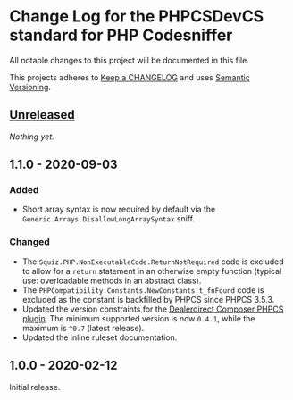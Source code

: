# Change Log for the PHPCSDevCS standard for PHP Codesniffer

All notable changes to this project will be documented in this file.

This projects adheres to [Keep a CHANGELOG](http://keepachangelog.com/) and uses [Semantic Versioning](http://semver.org/).


## [Unreleased]

_Nothing yet._


## 1.1.0 - 2020-09-03

### Added
- Short array syntax is now required by default via the `Generic.Arrays.DisallowLongArraySyntax` sniff.

### Changed
- The `Squiz.PHP.NonExecutableCode.ReturnNotRequired` code is excluded to allow for a `return` statement in an otherwise empty function (typical use: overloadable methods in an abstract class).
- The `PHPCompatibility.Constants.NewConstants.t_fnFound` code is excluded as the constant is backfilled by PHPCS since PHPCS 3.5.3.
- Updated the version constraints for the [Dealerdirect Composer PHPCS plugin]. The minimum supported version is now `0.4.1`, while the maximum is `^0.7` (latest release).
- Updated the inline ruleset documentation.

## 1.0.0 - 2020-02-12

Initial release.

[Dealerdirect Composer PHPCS plugin]: https://github.com/Dealerdirect/phpcodesniffer-composer-installer/

[Unreleased]: https://github.com/PHPCSStandards/PHPCSDevCS/compare/1.1.0...HEAD
[1.1.0]: https://github.com/PHPCSStandards/PHPCSDevCS/compare/1.0.0...1.1.0
